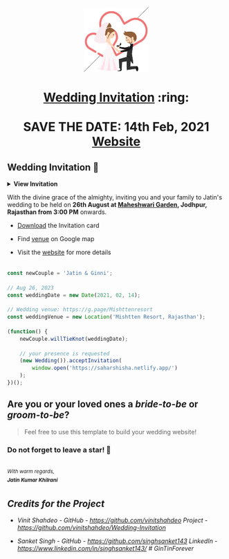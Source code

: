 
<p align="center"><a href="https://www.sarthakj.me/WeddingEvite/"><img src="./assets/wedding.gif" width="150px" height="150px"/></a></p>
<h1 align="center"><a href="https://main.d3szjn29topbje.amplifyapp.com/assets/SI.pdf">Wedding Invitation</a> :ring: <br> <br> SAVE THE DATE: 14th Feb, 2021 <br> <a href="https://saharshisha.netlify.app/">Website</a></h1>



## Wedding Invitation :ring:

<details>
  <summary><strong>View Invitation</strong></summary>
  <a href="https://main.d3szjn29topbje.amplifyapp.com/"><img src="./assets/img/InviteMain.png" /></a>
</details>

With the divine grace of the almighty, inviting you and your family to Jatin's wedding to be held on **26th August at [Maheshwari Garden](https://weddingz.in/jodhpur/maheshwari-bhavan-ratanada/),  Jodhpur, Rajasthan from 3:00 PM** onwards.

- [Download](https://main.d3szjn29topbje.amplifyapp.com/assets/SI.pdf) the Invitation card

- Find [venue](https://g.page/Mishttenresort) on Google map

- Visit the [website](https://main.d3szjn29topbje.amplifyapp.com) for more details


```js

const newCouple = 'Jatin & Ginni';

// Aug 26, 2023
const weddingDate = new Date(2021, 02, 14);

// Wedding venue: https://g.page/Mishttenresort
const weddingVenue = new Location('Mishtten Resort, Rajasthan');

(function() {
    newCouple.willTieKnot(weddingDate);

    // your presence is requested
    (new Wedding()).acceptInvitation(
        window.open('https://saharshisha.netlify.app/')
    );
})();


```
## Are you or your loved ones a *bride-to-be* or *groom-to-be*? 
> Feel free to use this template to build your wedding website!

### Do not forget to leave a star! :hugs:

<br><sup><i>With warm regards,<br>
**Jatin Kumar Khilrani**<i></sup><br>

## Credits for the Project 

* Vinit Shahdeo - GitHub - https://github.com/vinitshahdeo  Project - https://github.com/vinitshahdeo/Wedding-Invitation

* Sanket Singh - GitHub - https://github.com/singhsanket143 LinkedIn - https://www.linkedin.com/in/singhsanket143/ # GinTinForever
